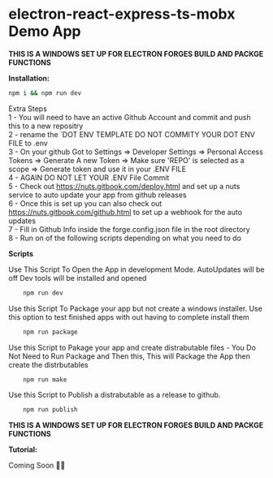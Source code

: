 # electron-react-express-ts-mobx Demo App  
**THIS IS A WINDOWS SET UP FOR ELECTRON FORGES BUILD AND PACKGE FUNCTIONS**  
  
  
**Installation:**  
  
```sh  
npm i && npm run dev  
```  
  
Extra Steps    
  1 - You will need to have an active Github Account and commit and push this to a new repositry  
  2 - rename the `DOT ENV TEMPLATE DO NOT COMMITY YOUR DOT ENV FILE to .env  
  3 - On your github Got to Settings => Developer Settings => Personal Access Tokens => Generate A new Token => Make sure 'REPO' is selected as a scope => Generate token and use it in your .ENV FILE  
  4 - AGAIN DO NOT LET YOUR .ENV File Commit  
  5 - Check out https://nuts.gitbook.com/deploy.html and set up a nuts service to auto update your app from github releases  
  6 - Once this is set up you can also check out https://nuts.gitbook.com/github.html to set up a webhook for the auto updates  
  7 - Fill in Github Info inside the forge.config.json file in the root directory  
  8 - Run on of the following scripts depending on what you need to do  
  
**Scripts**  

Use This Script To Open the App in development Mode. AutoUpdates will be off Dev tools will be installed and opened  
```sh  
    npm run dev
```  
Use this Script To Package your app but not create a windows installer. Use this option to test finished apps with out having to complete install them  
```sh  
    npm run package 
```  
Use this Script to Pakage your app and create distrabutable files - You Do Not Need to Run Package and Then this, This will Package the App then create the distrbutables  
```sh  
    npm run make
```  
Use this Script to Publish a distrabutable as a release to github.  
```sh  
    npm run publish
```  
  
**THIS IS A WINDOWS SET UP FOR ELECTRON FORGES BUILD AND PACKGE FUNCTIONS**  
  
**Tutorial:**  
  
Coming Soon 👩‍💻  